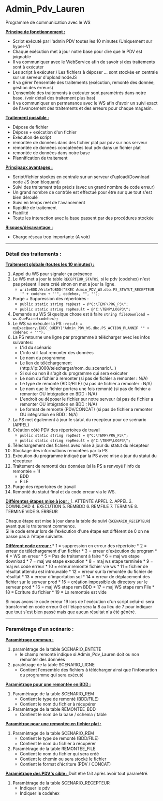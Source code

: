 # Admin_Pdv_Lauren

Programme de communication avec le WS

**<u>Principe de fonctionnement : </u>**
* Script exécuté par l'admin PDV toutes les 10 minutes (Uniquement sur hyper-V)
* Chaque exécution met à jour notre base pour dire que le PDV est joignable
* Il va communiquer avec le WebService afin de savoir si des traitements sont à exécuter
* Les script à exécuter / Les fichiers à déposer ... sont stockée en centrale sur un serveur d'upload nodeJS
* Il va gérer l'ensemble des traitements (exécution, remonté des donnée, gestion des erreurs)
* L'ensemble des traitements à exécuter sont paramétrés dans notre base. (voir detail des traitement plus bas)
* Il va communiquer en permanance avec le WS afin d'avoir un suivi exact de l'avancement des traitements et des erreurs pour chaque magasin.

**<u>Traitement possible :</u>** 
* Dépose de fichier
* Dépose + exécution d'un fichier
* Exécution de script
* remontée de données dans des fichier plat par pdv sur nos serveur
* remontée de données concaténées tout pdv dans un fichier plat
* remontée de données dans notre base
* Plannification de traitement 

**<u>Principaux avantages : </u>**
* Script/fichier stockés en centrale sur un serveur d'upload/Download node JS (non bloquant)
* Suivi des traitement très précis (avec un grand nombre de code erreur)
* Un grand nombre de contrôle est effectué pour être sur que tout s'est bien déroulé
* Suivi en temps reel de l'avancement
* Rapidité de traitement
* Fiabilité
* Toute les interaction avec la base passent par des procédures stockée

**<u>Risques/désavantage : </u>**
* Charge réseau trop importante (A voir)

-----

### Détail des traitements : 

**<u>Traitement globale (toutes les 10 minutes) : </u>**
1. Appel du WS pour signaler ça présence
2. Le WS met a jour la table `RECEPTEUR_STATUS`, si le pdv (codehex) n'est pas présent il sera créé sinon on met a jour la ligne.
    * `writeBDD.WriteToBDD("EXEC Admin_PDV_WS.dbo.PS_STATUT_RECEPTEUR '" + codehex + "'", codehex, "", "");`
3. Purge + Suppression des répertoires : 
    * `public static string repDest = @"C:\TEMP\PRG_P3\";`
    * `public static string repResult = @"C:\TEMP\LOGP3\";` 
4. Demande au WS Si quelque chose est à faire `string fileDownload = ws.QueFaire(codehex);`
5. Le WS va exécuter la PS : `result = myExecQuery.EXEC_QUERY("Admin_PDV_WS.dbo.PS_ACTION_PLANNIF '" + codehex + "'");`
6. La PS retourne une ligne par programme à télécharger avec les infos suivantes: 
    * L'id du scénario
    * L'info si il faut remonter des données
    * Le nom du programme
    * Le lien de téléchargement (http://ip:3000/telecharger/nom_du_scenario/...)
    * Si oui ou non il s'agit du programme qui sera exécuter
    * Le nom du fichier à remonter (si pas de fichier a remonter : N/A)
    * Le type de remonté (BDD/FILE) (si pas de fichier a remonter : N/A)
    * Le nom que le fichier portera une fois remonté (si pas de fichier a remonter OU intégration en BDD : N/A)
    * L'endroit ou déposer le fichier sur notre serveur (si pas de fichier a remonter OU intégration en BDD : N/A)
    * Le format de remonté (PDV/CONCAT) (si pas de fichier a remonter OU intégration en BDD : N/A)
7. La PS met également à jour le statut du recepteur pour ce scénario (APPEL)
8. Création côté PDV des répertoires de travail 
    * `public static string repDest = @"C:\TEMP\PRG_P3\";`
    * `public static string repResult = @"C:\TEMP\LOGP3\";`     
9. Téléchargement des fichiers avec mise à jour du statut du récepteur
10. Stockage des informations remontées par la PS
11. Exécution du programme indiqué par la PS avec mise a jour du statut du récepteur
12. Traitement de remonté des données (si la PS a renvoyé l'info de remontée = 1)
    * BDD
    * FILE
13. Purge des répertoires de travail
14. Remonté du statut final et du code erreur via le WS.

**<u>Différentes étapes mise à jour : </u>**
    1. ATTENTE APPEL
    2. APPEL
    3. DOWNLOAD
    4. EXECUTION
    5. REMBDD
    6. REMFILE
    7. TERMINE
    8. TERMINE VIDE
    9. ERREUR

Chaque étape est mise à jour dans la table de suivi (`SCENARIO_RECEPTEUR`) avant que le traitement commence.</br>
Si le code erreur lors de l'exécution d'une étape est différent de 0 on ne passe pas à l'étape suivante.

**<u>Différent code erreur : </u>**
    * 1 = suppression en erreur des répertoire
    * 2 = erreur de téléchargement d'un fichier
    * 3 = erreur d'exécution du program
    * 4 = WS en erreur
    * 5 = Pas de traitement à faire
    * 6 = maj ws etape download
    * 7 = maj ws etape execution
    * 8 = maj ws etape terminée
    * 9 = maj ws code erreur
    * 10 = erreur remonté fichier vie ws
    * 11 = fichier de résultat attendu est introuvable
    * 12 = erreur sur la remontée du fichier de résultat
    * 13 = erreur d'importation sql
    * 14 = erreur de déplacement des fichier sur le serveur prod
    * 15 = création impossible du directory sur le serveur prod
    * 16 = maj WS etape rem BDD
    * 17 = maj WS etape rem File
    * 18 = Ecriture du fichier
    * 19 = La remontée est vide

Si nous avons le code erreur 19 lors de l'exécution d'un script celui-ci sera transformé en code erreur 0 et l'étape sera la 8 au lieu de 7 pour indiquer que tout s'est bien passé mais que aucun résultat n'a été généré.



-----


### Paramètrage d'un scénario : 

**<u>Paramètrage commun : </u>**
1. paramètrage de la table SCENARIO_ENTETE
    * le champ remonté indique si Admin_Pdv_Lauren doit ou non remonter des données
2. paralètrage de la table SCENARIO_LIGNE
    * Contient l'ensemble des fichiers à télécharger ainsi que l'infomartion du programme qui sera exécuté


**<u>Paramètrage pour une remontée en BDD : </u>**
1. Paramètrage de la table SCENARIO_REM
    * Contient le type de remonté (BDD/FILE)
    * Contient le nom du fichier à récupérer
2. Paramètrage de la table REMONTEE_BDD
    * Contient le nom de la base / schema / table

**<u>Paramètrae pour une remontée en fichier plat : </u>**
1. Paramètrage de la table SCENARIO_REM
    * Contient le type de remonté (BDD/FILE)
    * Contient le nom du fichier à récupérer
2. Paramètrage de la table REMONTEE_FILE
    * Contient le nom du fichier qui sera créé
    * Contient le chemin ou sera stocké le fichier
    * Contient le format d'écriture (PDV / CONCAT)


**<u>Paramètrage des PDV's cible : </u>**
Doit être fait après avoir tout paramétré.
1. Paramètrage de la table SCENARIO_RECEPTEUR
    * Indiquer le pdv
    * Indiquer le codehex